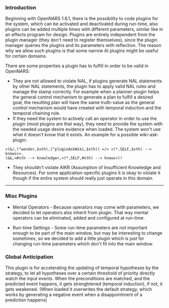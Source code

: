 ### Introduction

Beginning with OpenNARS 1.6.1, there is the possibility to code plugins for the system, which can be activated and deactivated during run-time, also plugins can be added multiple times with different parameters, similar like in an effects program for design. Plugins are entirely independent from the plugin manager (they don't need to register themselves), since the plugin manager queries the plugins and its parameters with reflection. The reason why we allow such plugins is that some narrow AI plugins might be useful for certain domains.

There are some properties a plugin has to fulfill in order to be valid in OpenNARS:

* They are not allowed to violate NAL, if plugins generate NAL statements by other NAL statements, the plugin has to apply valid NAL rules and manage the stamp correctly. For example when a planner-plugin helps the general control mechanism to generate a plan to fulfill a desired goal, the resulting plan will have the same truth-value as the general control mechanism would have created with temporal induction and the temporal chaining rule.
* If they need the system to actively call an operator in order to use the plugin (most plugins are that way), they need to provide the system with the needed usage desire evidence when loaded. The system won't use what it doesn't know that it exists. An example for a possible wiki-ask-plugin:

```
<(&/,(^wonder,$sth),(^pluginAskWiki,$sth)) =/> <(*,SELF,$sth) --> knows>>.
(&&,<#sth --> knowledge>,<(*,SELF,#sth) --> knows>)! 
```

* They shouldn't violate AIKR (Assumption of Insufficient Knowledge and Resources). For some application-specific plugins it is okay to violate it though if the entire system should really just operate in this domain.

***

### Misc Plugins

- Mental Operators - Because operators may come with parameters, we decided to let operators also inherit from plugin. That way mental operators can be eliminated, added and configured at run-time.

- Run-time Settings - Some run-time parameters are not important enough to be part of the main window, but may be interesting to change sometimes, so we decided to add a little plugin which is just for changing run-time parameters which don't fit into the main window.

### Global Anticipation

This plugin is for accelerating the updating of temporal hypotheses by the strategy, to let all hypotheses over a certain threshold of priority directly watch the input events. When the preconditions are matched, and the predicted event happens, it gets strenghtened (temporal induction), if not, it gets weakened. (When loaded it overwrites the default strategy, which works by generating a negative event when a disappointment of a prediction happens)
